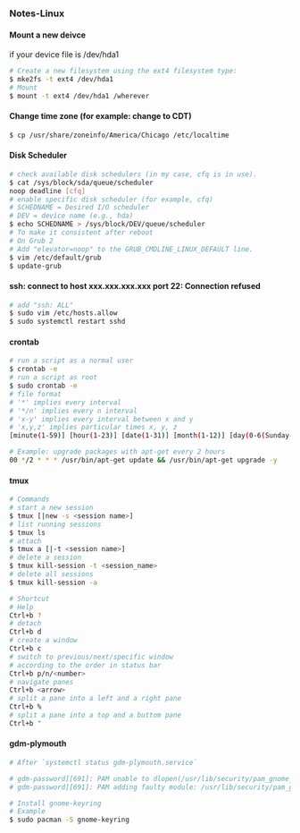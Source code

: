 ### Notes-Linux  

#### Mount a new deivce  
if your device file is /dev/hda1  
```bash
# Create a new filesystem using the ext4 filesystem type:  
$ mke2fs -t ext4 /dev/hda1
# Mount
$ mount -t ext4 /dev/hda1 /wherever
```
#### Change time zone (for example: change to CDT)  
```bash
$ cp /usr/share/zoneinfo/America/Chicago /etc/localtime
```
#### Disk Scheduler  
```bash
# check available disk schedulers (in my case, cfq is in use).
$ cat /sys/block/sda/queue/scheduler
noop deadline [cfq]
# enable specific disk scheduler (for example, cfq)
# SCHEDNAME = Desired I/O scheduler
# DEV = device name (e.g., hda)
$ echo SCHEDNAME > /sys/block/DEV/queue/scheduler
# To make it consistent after reboot
# On Grub 2
# Add "elevator=noop" to the GRUB_CMDLINE_LINUX_DEFAULT line.
$ vim /etc/default/grub
$ update-grub
```
#### ssh: connect to host xxx.xxx.xxx.xxx port 22: Connection refused   
```bash
# add "ssh: ALL"
$ sudo vim /etc/hosts.allow
$ sudo systemctl restart sshd
```
#### crontab  
```bash
# run a script as a normal user
$ crontab -e
# run a script as root
$ sudo crontab -e
# file format
# '*' implies every interval
# '*/n' implies every n interval
# 'x-y' implies every interval between x and y
# 'x,y,z' implies particular times x, y, z
[minute(1-59)] [hour(1-23)] [date(1-31)] [month(1-12)] [day(0-6(Sunday-Friday))] [command]

# Example: upgrade packages with apt-get every 2 hours
00 */2 * * * /usr/bin/apt-get update && /usr/bin/apt-get upgrade -y
```
#### tmux
```bash
# Commands
# start a new session
$ tmux [|new -s <session name>]
# list running sessions
$ tmux ls
# attach
$ tmux a [|-t <session name>]
# delete a session
$ tmux kill-session -t <session_name>
# delete all sessions
$ tmux kill-session -a

# Shortcut
# Help
Ctrl+b ?
# detach
Ctrl+b d
# create a window
Ctrl+b c
# switch to previous/next/specific window
# according to the order in status bar
Ctrl+b p/n/<number>
# navigate panes
Ctrl+b <arrow>
# split a pane into a left and a right pane
Ctrl+b %
# split a pane into a top and a buttom pane
Ctrl+b "
```
#### gdm-plymouth  
```bash
# After `systemctl status gdm-plymouth.service`

# gdm-password][691]: PAM unable to dlopen(/usr/lib/security/pam_gnome_keyring.so): ****
# gdm-password][691]: PAM adding faulty module: /usr/lib/security/pam_gnome_keyring.so

# Install gnome-keyring
# Example
$ sudo pacman -S gnome-keyring
```
